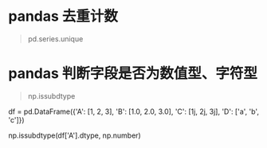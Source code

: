 # pandas 去重计数
> pd.series.unique

# pandas 判断字段是否为数值型、字符型

> np.issubdtype

df = pd.DataFrame({'A': [1, 2, 3], 'B': [1.0, 2.0, 3.0], 
                   'C': [1j, 2j, 3j], 'D': ['a', 'b', 'c']})

np.issubdtype(df['A'].dtype, np.number)




